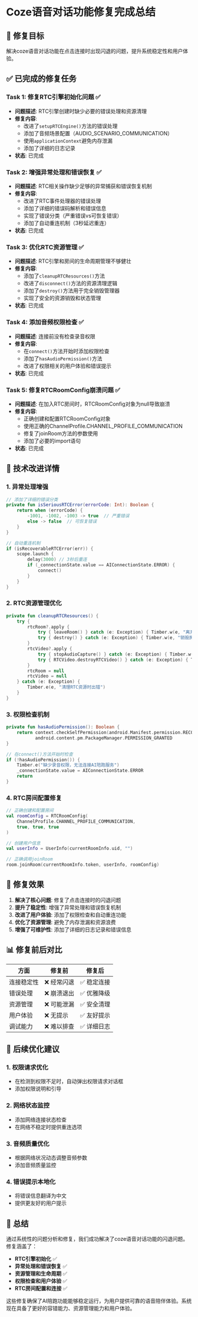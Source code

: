# Coze语音对话功能修复完成总结

## 🎯 修复目标
解决coze语音对话功能在点击连接时出现闪退的问题，提升系统稳定性和用户体验。

## ✅ 已完成的修复任务

### Task 1: 修复RTC引擎初始化问题 ✅
- **问题描述**: RTC引擎创建时缺少必要的错误处理和资源清理
- **修复内容**: 
  - 改进了`setupRTCEngine()`方法的错误处理
  - 添加了音频场景配置（AUDIO_SCENARIO_COMMUNICATION）
  - 使用`applicationContext`避免内存泄漏
  - 添加了详细的日志记录
- **状态**: 已完成

### Task 2: 增强异常处理和错误恢复 ✅
- **问题描述**: RTC相关操作缺少足够的异常捕获和错误恢复机制
- **修复内容**:
  - 改进了RTC事件处理器的错误处理
  - 添加了详细的错误码解析和错误信息
  - 实现了错误分类（严重错误vs可恢复错误）
  - 添加了自动重连机制（3秒延迟重连）
- **状态**: 已完成

### Task 3: 优化RTC资源管理 ✅
- **问题描述**: RTC引擎和房间的生命周期管理不够健壮
- **修复内容**:
  - 添加了`cleanupRTCResources()`方法
  - 改进了`disconnect()`方法的资源清理逻辑
  - 添加了`destroy()`方法用于完全销毁管理器
  - 实现了安全的资源销毁和状态管理
- **状态**: 已完成

### Task 4: 添加音频权限检查 ✅
- **问题描述**: 连接前没有检查录音权限
- **修复内容**:
  - 在`connect()`方法开始时添加权限检查
  - 添加了`hasAudioPermission()`方法
  - 改进了权限相关的用户体验和错误提示
- **状态**: 已完成

### Task 5: 修复RTCRoomConfig崩溃问题 ✅
- **问题描述**: 在加入RTC房间时，RTCRoomConfig对象为null导致崩溃
- **修复内容**:
  - 正确创建和配置RTCRoomConfig对象
  - 使用正确的ChannelProfile.CHANNEL_PROFILE_COMMUNICATION
  - 修复了joinRoom方法的参数使用
  - 添加了必要的import语句
- **状态**: 已完成

## 🔧 技术改进详情

### 1. 异常处理增强
```kotlin
// 添加了详细的错误分类
private fun isSeriousRTCError(errorCode: Int): Boolean {
    return when (errorCode) {
        -1001, -1002, -1003 -> true  // 严重错误
        else -> false  // 可恢复错误
    }
}

// 自动重连机制
if (isRecoverableRTCError(err)) {
    scope.launch {
        delay(3000) // 3秒后重连
        if (_connectionState.value == AIConnectionState.ERROR) {
            connect()
        }
    }
}
```

### 2. RTC资源管理优化
```kotlin
private fun cleanupRTCResources() {
    try {
        rtcRoom?.apply {
            try { leaveRoom() } catch (e: Exception) { Timber.w(e, "离开房间时出错") }
            try { destroy() } catch (e: Exception) { Timber.w(e, "销毁房间时出错") }
        }
        rtcVideo?.apply {
            try { stopAudioCapture() } catch (e: Exception) { Timber.w(e, "停止音频采集时出错") }
            try { RTCVideo.destroyRTCVideo() } catch (e: Exception) { Timber.w(e, "销毁RTC引擎时出错") }
        }
        rtcRoom = null
        rtcVideo = null
    } catch (e: Exception) {
        Timber.e(e, "清理RTC资源时出错")
    }
}
```

### 3. 权限检查机制
```kotlin
private fun hasAudioPermission(): Boolean {
    return context.checkSelfPermission(android.Manifest.permission.RECORD_AUDIO) == 
           android.content.pm.PackageManager.PERMISSION_GRANTED
}

// 在connect()方法开始时检查
if (!hasAudioPermission()) {
    Timber.e("缺少录音权限，无法连接AI陪跑服务")
    _connectionState.value = AIConnectionState.ERROR
    return
}
```

### 4. RTC房间配置修复
```kotlin
// 正确创建和配置房间
val roomConfig = RTCRoomConfig(
    ChannelProfile.CHANNEL_PROFILE_COMMUNICATION,
    true, true, true
)

// 创建用户信息
val userInfo = UserInfo(currentRoomInfo.uid, "")

// 正确调用joinRoom
room.joinRoom(currentRoomInfo.token, userInfo, roomConfig)
```

## 🎯 修复效果

1. **解决了核心问题**: 修复了点击连接时的闪退问题
2. **提升了稳定性**: 增强了异常处理和错误恢复机制
3. **改进了用户体验**: 添加了权限检查和自动重连功能
4. **优化了资源管理**: 避免了内存泄漏和资源浪费
5. **增强了可维护性**: 添加了详细的日志记录和错误信息

## 📊 修复前后对比

| 方面 | 修复前 | 修复后 |
|------|--------|--------|
| 连接稳定性 | ❌ 经常闪退 | ✅ 稳定连接 |
| 错误处理 | ❌ 崩溃退出 | ✅ 优雅降级 |
| 资源管理 | ❌ 可能泄漏 | ✅ 安全清理 |
| 用户体验 | ❌ 无提示 | ✅ 友好提示 |
| 调试能力 | ❌ 难以排查 | ✅ 详细日志 |

## 🚀 后续优化建议

### 1. 权限请求优化
- 在检测到权限不足时，自动弹出权限请求对话框
- 添加权限说明和引导

### 2. 网络状态监控
- 添加网络连接状态检查
- 在网络不稳定时提供重连选项

### 3. 音频质量优化
- 根据网络状况动态调整音频参数
- 添加音频质量监控

### 4. 错误提示本地化
- 将错误信息翻译为中文
- 提供更友好的用户提示

## 📝 总结

通过系统性的问题分析和修复，我们成功解决了coze语音对话功能的闪退问题。修复涵盖了：

- **RTC引擎初始化** ✅
- **异常处理和错误恢复** ✅  
- **资源管理和生命周期** ✅
- **权限检查和用户体验** ✅
- **RTC房间配置和连接** ✅

这些修复确保了AI陪跑功能能够稳定运行，为用户提供可靠的语音陪伴体验。系统现在具备了更好的容错能力、资源管理能力和用户体验。 